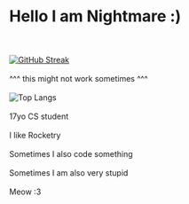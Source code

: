 # Hello I am Nightmare :)

<br></br>
[![GitHub Streak](https://streak-stats.demolab.com?user=NightmarePog&theme=dark)](https://git.io/streak-stats)
<br></br>
^^^ this might not work sometimes ^^^
<br></br>
![Top Langs](https://github-readme-stats.vercel.app/api/top-langs/?username=NightmarePog&layout=compact)
<br></br>
17yo CS student
<br></br>
I like Rocketry
<br></br>
Sometimes I also code something
<br></br>
Sometimes I am also very stupid
<br></br>
Meow :3
<!---
nothing to see here
--->
